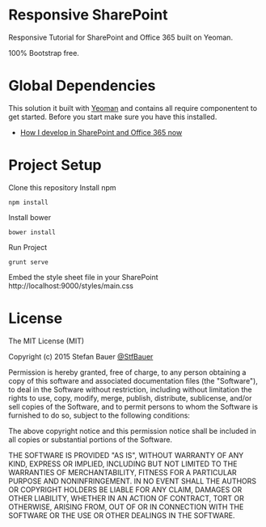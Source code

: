 # Responsive SharePoint
Responsive Tutorial for SharePoint and Office 365 built on Yeoman.

100% Bootstrap free.

# Global Dependencies
This solution it built with [Yeoman](http://yeoman.io) and contains all require componentent to get started. Before you start make sure you have this installed.
* [How I develop in SharePoint and Office 365 now](http://www.n8d.at/blog/how-i-develop-in-sharepoint-and-office-365-now/)

# Project Setup
Clone this repository
Install npm
``` 
npm install 
```
Install bower
``` 
bower install 
```
Run Project
``` 
grunt serve 
```
Embed the style sheet file in your SharePoint
http://localhost:9000/styles/main.css

# License
The MIT License (MIT)

Copyright (c) 2015 Stefan Bauer [@StfBauer](https://twitter.com/StfBauer)

Permission is hereby granted, free of charge, to any person obtaining a copy of this software and associated documentation files (the "Software"), to deal in the Software without restriction, including without limitation the rights to use, copy, modify, merge, publish, distribute, sublicense, and/or sell copies of the Software, and to permit persons to whom the Software is furnished to do so, subject to the following conditions:

The above copyright notice and this permission notice shall be included in all copies or substantial portions of the Software.

THE SOFTWARE IS PROVIDED "AS IS", WITHOUT WARRANTY OF ANY KIND, EXPRESS OR IMPLIED, INCLUDING BUT NOT LIMITED TO THE WARRANTIES OF MERCHANTABILITY, FITNESS FOR A PARTICULAR PURPOSE AND NONINFRINGEMENT. IN NO EVENT SHALL THE AUTHORS OR COPYRIGHT HOLDERS BE LIABLE FOR ANY CLAIM, DAMAGES OR OTHER LIABILITY, WHETHER IN AN ACTION OF CONTRACT, TORT OR OTHERWISE, ARISING FROM, OUT OF OR IN CONNECTION WITH THE SOFTWARE OR THE USE OR OTHER DEALINGS IN THE SOFTWARE.
